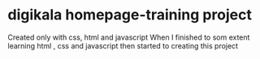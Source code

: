 # digikala homepage-training project
Created only with css, html and javascript
When I finished to som extent learning html , css and javascript then started to creating this project
